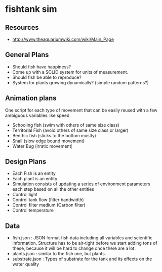 # fishtank sim

## Resources
- http://www.theaquariumwiki.com/wiki/Main_Page


## General Plans
- Should fish have happiness?
- Come up with a SOLID system for units of measurement.
- Should fish be able to reproduce?
- System for plants growing dynamically? (simple random patterns?)

## Animation plans
One script for each type of movement that can be easily reused with a few ambiguous variables like speed.
- Schooling fish (swim with others of same size class)
- Territorial Fish (avoid others of same size class or larger)
- Benthic fish (sticks to the bottom mostly)
- Snail (slow edge bound movement)
- Water Bug (irratic movement)

## Design Plans
- Each Fish is an entity
- Each plant is an entity
- Simulation consists of updating a series of environment parameters each step based on all the other entities
- Control light
- Control tank flow (filter bandwidth)
- Control filter medium (Carbon filter)
- Control temperature

## Data
- fish.json : JSON format fish data including all variables and scientific information. Structure has to be air-tight before we start adding tons of these, because it will be hard to change once there are a lot.
- plants.json : similar to the fish one, but plants.
- substrate.json : Types of substrate for the tank and its effects on the water quality